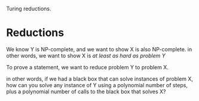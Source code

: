 Turing reductions.

# Reductions
We know Y is NP-complete, and we want to show X is also NP-complete. in other words, we want to show X is *at least as hard as problem Y*

To prove a statement, we want to reduce problem Y to problem X.

in other words, if we had a black box that can solve instances of problem X, how can you solve any instance of Y using a polynomial number of steps, plus a polynomial number of calls to the black box that solves X?
